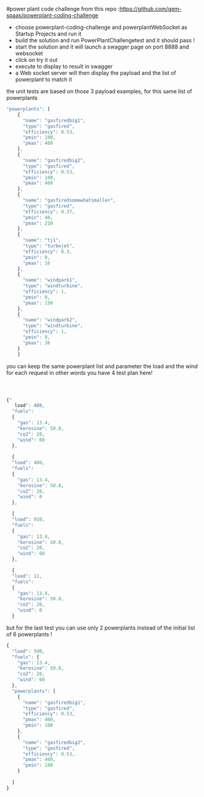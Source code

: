 #power plant code challenge
from this repo :https://github.com/gem-spaas/powerplant-coding-challenge
* choose powerplant-coding-challenge and powerplantWebSocket as Startup Projects and run it 
* build the solution and run PowerPlantChallengetest and it should pass ! 
* start the solution and  it  will launch a swagger page on port 8888 and websocket
* click on try it out 
* execute to display to result in swagger 
* a Web socket server will then display the payload and the list of powerplant to match it


the unit tests are based on those 3 payload examples,
for this same list of powerplants 
```javascript
"powerplants": [
    {
      "name": "gasfiredbig1",
      "type": "gasfired",
      "efficiency": 0.53,
      "pmin": 100,
      "pmax": 460
    },
    {
      "name": "gasfiredbig2",
      "type": "gasfired",
      "efficiency": 0.53,
      "pmin": 100,
      "pmax": 460
    },
    {
      "name": "gasfiredsomewhatsmaller",
      "type": "gasfired",
      "efficiency": 0.37,
      "pmin": 40,
      "pmax": 210
    },
    {
      "name": "tj1",
      "type": "turbojet",
      "efficiency": 0.3,
      "pmin": 0,
      "pmax": 16
    },
    {
      "name": "windpark1",
      "type": "windturbine",
      "efficiency": 1,
      "pmin": 0,
      "pmax": 150
    },
    {
      "name": "windpark2",
      "type": "windturbine",
      "efficiency": 1,
      "pmin": 0,
      "pmax": 36
    }
    ]

```
you can keep the same powerplant list and parameter the load and the wind for each request
in other words you have 4 test plan here!
```javascript



{"
   load": 480,
  "fuels":
  {
    "gas": 13.4,
    "kerosine": 50.8,
    "co2": 20,
    "wind": 60
  },
  
  {
  "load": 480,
  "fuels":
  {
    "gas": 13.4,
    "kerosine": 50.8,
    "co2": 20,
    "wind": 0
  },

  {
  "load": 910,
  "fuels":
  {
    "gas": 13.4,
    "kerosine": 50.8,
    "co2": 20,
    "wind": 60
  },

  {
  "load": 11,
  "fuels":
  {
    "gas": 13.4,
    "kerosine": 50.8,
    "co2": 20,
    "wind": 0
  }
```

but for the last test you can use only 2 powerplants instead of the initial list of 6 powerplants !
```javascript
{
  "load": 500,
  "fuels": {
    "gas": 13.4,
    "kerosine": 50.8,
    "co2": 20,
    "wind": 60
  },
  "powerplants": [
    {
      "name": "gasfiredbig1",
      "type": "gasfired",
      "efficiency": 0.53,
      "pmax": 460,
      "pmin": 100
    },
    {
      "name": "gasfiredbig2",
      "type": "gasfired",
      "efficiency": 0.53,
      "pmax": 460,
      "pmin": 100
    }
   
  ]
}
